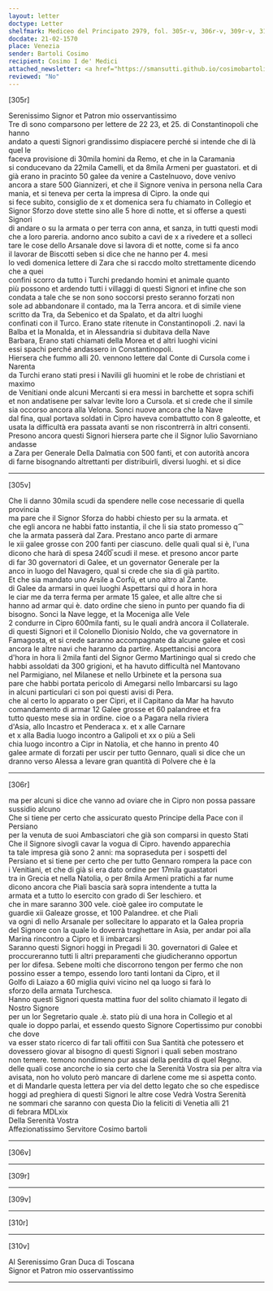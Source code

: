 ```yaml
---
layout: letter
doctype: Letter
shelfmark: Mediceo del Principato 2979, fol. 305r-v, 306r-v, 309r-v, 310r-v
docdate: 21-02-1570
place: Venezia
sender: Bartoli Cosimo
recipient: Cosimo I de' Medici
attached_newsletter: <a href="https://smansutti.github.io/cosimobartoli/texts/3080_128/">3080_128</a>
reviewed: "No"
---
```


[305r]  
  
  
Serenissimo Signor et Patron mio osservantissimo  
Tre dì sono comparsono per lettere de 22 23, et 25. di Constantinopoli che hanno  
andato a questi Signori grandissimo dispiacere perché si intende che di là quel le  
faceva provisione di 30mila homini da Remo, et che in la Caramania  
si conducevano da 22mila Camelli, et da 8mila Armeni per guastatori. et di  
già erano in pracinto 50 galee da venire a Castelnuovo, dove venivo  
ancora a stare 500 Giannizeri, et che il Signore veniva in persona nella Cara  
mania, et si teneva per certa la impresa di Cipro. la onde qui  
si fece subito, consiglio de x et domenica sera fu chiamato in Collegio et  
Signor Sforzo dove stette sino alle 5 hore di notte, et si offerse a questi Signori  
di andare o su la armata o per terra con anna, et sanza, in tutti questi modi  
che a loro pareria. andorno anco subito a cavi de x a rivedere et a solleci  
tare le cose dello Arsanale dove si lavora di et notte, come si fa anco  
il lavorar de Biscotti seben si dice che ne hanno per 4. mesi  
lo vedì domenica lettere di Zara che si raccdo molto strettamente dicendo che a quei  
confini scorro da tutto i Turchi predando homini et animale quanto  
più possono et ardendo tutti i villaggi di questi Signori et infine che son  
condata a tale che se non sono soccorsi presto seranno forzati non  
sole ad abbandonare il contado, ma la Terra ancora. et di simile viene  
scritto da Tra, da Sebenico et da Spalato, et da altri luoghi  
confinati con il Turco. Erano state ritenute in Constantinopoli .2. navi la  
Balba et la Monalda, et in Alessandria si dubitava della Nave  
Barbara, Erano stati chiamati della Morea et d altri luoghi vicini  
essi spachi perché andassero in Constantinopoli.  
Hiersera che fummo alli 20. vennono lettere dal Conte di Cursola come i Narenta  
da Turchi erano stati presi i Navilii gli huomini et le robe de christiani et maximo  
de Venitiani onde alcuni Mercanti si era messi in barchette et sopra schifi  
et non andatisene per salvar levite loro a Cursola. et si crede che il simile  
sia occorso ancora alla Velona. Sonci nuove ancora che la Nave  
dal fina, qual portava soldati in Cipro haveva combattutto con 8 galeotte, et  
usata la difficultà era passata avanti se non riscontrerrà in altri consenti.  
Presono ancora questi Signori hiersera parte che il Signor Iulio Savorniano andasse  
a Zara per Generale Della Dalmatia con 500 fanti, et con autorità ancora  
di farne bisognando altrettanti per distribuirli, diversi luoghi. et si dice  
  
---  

[305v]  
  
  
Che li danno 30mila scudi da spendere nelle cose necessarie di quella provincia  
ma pare che il Signor Sforza do habbi chiesto per su la armata. et  
che egli ancora ne habbi fatto instantia, il che li sia stato promesso q⁀  
che la armata passerà dal Zara. Prestano anco parte di armare  
le xii galee grosse con 200 fanti per ciascuno. delle quali qual si è, l'una  
dicono che harà di spesa 240̅0̅ scudi il mese. et presono ancor parte  
di far 30 governatori di Galee, et un governator Generale per la  
anco in luogo del Navagero, qual si crede che sia di già partito.  
Et che sia mandato uno Arsile a Corfù, et uno altro al Zante.  
di Galee da armarsi in quei luoghi Aspettarsi qui d hora in hora  
le ciar me da terra ferma per armate 15 galee, et alle altre che si  
hanno ad armar qui è. dato ordine che sieno in punto per quando fia di  
bisogno. Sonci la Nave legge, et la Moceniga alle Vele  
2 condurre in Cipro 600mila fanti, su le quali andrà ancora il Collaterale.  
di questi Signori et il Colonello Dionisio Noldo, che va governatore in  
Famagosta, et si crede saranno accompagnate da alcune galee et così  
ancora le altre navi che haranno da partire. Aspettancisi ancora  
d'hora in hora li 2mila fanti del Signor Germo Martiningo qual si credo che  
habbi assoldati da 300 grigioni, et ha havuto difficultà nel Mantovano  
nel Parmigiano, nel Milanese et nello Urbinete et la persona sua  
pare che habbi portata pericolo di Amegarsi nello Imbarcarsi su lago  
in alcuni particulari ci son poi questi avisi di Pera.  
che al certo lo apparato o per Cipri, et il Capitano da Mar ha havuto  
comandamento di armar 12 Galee grosse et 60 palandree et fra  
tutto questo mese sia in ordine. cioe o a Pagara nella riviera  
d'Asia, allo Incastro et Penderaca x. et x alle Carnare  
et x alla Badia luogo incontro a Galipoli et xx o più a Seli  
chia luogo incontro a Cipr in Natolia, et che hanno in prento 40  
galee armate di forzati per uscir per tutto Gennaro, quali si dice che un  
dranno verso Alessa a levare gran quantità di Polvere che è la  
  
---  

[306r]  
  
  
ma per alcuni si dice che vanno ad oviare che in Cipro non possa passare  
sussidio alcuno  
Che si tiene per certo che assicurato questo Principe della Pace con il Persiano  
per la venuta de suoi Ambasciatori che già son comparsi in questo Stati  
Che il Signore sivogli cavar la vogua di Cipro. havendo apparechia  
ta tale impresa già sono 2 anni: ma sopraseduta per i sospetti del  
Persiano et si tiene per certo che per tutto Gennaro rompera la pace con  
i Venitiani, et che di già si era dato ordine per 17mila guastatori  
tra in Grecia et nella Natolia, o per 8mila Armeni pratichi a far nume  
dicono ancora che Piali bascia sarà sopra intendente a tutta la  
armata et a tutto lo esercito con grado di Ser leschiero. et  
che in mare saranno 300 vele. cioè galee iro computate le  
guardie xii Galeaze grosse, et 100 Palandree. et che Piali  
va ogni dì nello Arsanale per sollecitare lo apparato et la Galea propria  
del Signore con la quale lo doverrà traghettare in Asia, per andar poi alla  
Marina rincontro a Cipro et li imbarcarsi  
Saranno questi Signori hoggi in Pregadi li 30. governatori di Galee et  
proccureranno tutti li altri preparamenti che giudicheranno opportun  
per lor difesa. Sebene molti che discorrono tengon per fermo che non  
possino esser a tempo, essendo loro tanti lontani da Cipro, et il  
Golfo di Laiazo a 60 miglia quivi vicino nel qa luogo si farà lo  
sforzo della armata Turchesca.  
Hanno questi Signori questa mattina fuor del solito chiamato il legato di Nostro Signore  
per un lor Segretario quale .è. stato più di una hora in Collegio et al  
quale io doppo parlai, et essendo questo Signore Copertissimo pur conobbi che dove  
va esser stato ricerco di far tali offitii con Sua Santità che potessero et  
dovessero giovar al bisogno di questi Signori i quali seben mostrano  
non temere. temono nondimeno pur assai della perdita di quel Regno.  
delle quali cose ancorche io sia certo che la Serenità Vostra sia per altra via  
avisata, non ho voluto però mancare di darlene come me si aspetta conto.  
et di Mandarle questa lettera per via del detto legato che so che espedisce  
hoggi ad preghiera di questi Signori le altre cose Vedrà Vostra Serenità  
ne sommari che saranno con questa Dio la feliciti di Venetia alli 21  
di febrara MDLxix  
Della Serenità Vostra  
Affezionatissimo Servitore Cosimo bartoli  
  
---  

[306v]  
  
  
  
---  

[309r]  
  
  
  
---  

[309v]  
  
  
  
---  

[310r]  
  
  
  
---  

[310v]  
  
  
Al Serenissimo Gran Duca di Toscana  
Signor et Patron mio osservantissimo  
  
---  


